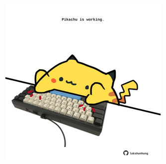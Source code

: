 <!-- built at 19/04/2022, 07:01:01 UTC -->
<p align="center">
  <img width="500" height="500" src="./ReadmeImage.svg">
</p>
